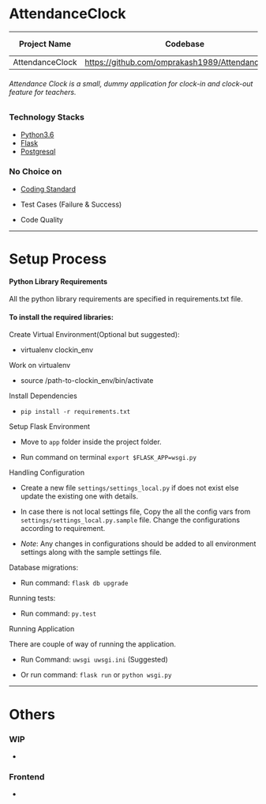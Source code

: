 # AttendanceClock

| Project Name | Codebase | Current Release | Build Status |
| :---: | :---: | :---: | :---: |
| AttendanceClock | https://github.com/omprakash1989/AttendanceClock | - | - |


###### Attendance Clock is a small, dummy application for clock-in and clock-out feature for teachers.


### Technology Stacks

- [Python3.6](https://docs.python.org/)
- [Flask](http://flask.pocoo.org/docs/)
- [Postgresql](https://www.postgresql.org/docs/)


### No Choice on

- [Coding Standard](https://www.python.org/dev/peps/pep-0008/)

- Test Cases (Failure & Success)

- Code Quality


***

# Setup Process

#### Python Library Requirements
All the python library requirements are specified in requirements.txt file.

#### To install the required libraries:

Create Virtual Environment(Optional but suggested):

- virtualenv clockin_env


Work on virtualenv

- source /path-to-clockin_env/bin/activate


Install Dependencies

- `pip install -r requirements.txt`


Setup Flask Environment

- Move to `app` folder inside the project folder.

- Run command on terminal `export $FLASK_APP=wsgi.py`


Handling Configuration

- Create a new file `settings/settings_local.py` if does not exist else update the existing one with details.

- In case there is not local settings file, Copy the all the config vars from `settings/settings_local.py.sample` file. Change the configurations according to requirement.

- *Note*: Any changes in configurations should be added to all environment settings along with the sample settings file.



Database migrations:

- Run command: `flask db upgrade`


Running tests:

- Run command: `py.test`


Running Application

There are couple of way of running the application.


- Run Command: `uwsgi uwsgi.ini` (Suggested)

- Or run command: `flask run` or `python wsgi.py`

***
# Others


### WIP

-


### Frontend
-
